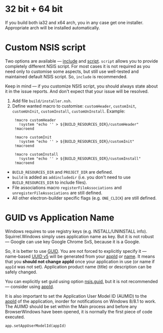 # 32 bit + 64 bit

If you build both ia32 and x64 arch, you in any case get one installer. Appropriate arch will be installed automatically.

# Custom NSIS script

Two options are available — [include](https://github.com/electron-userland/electron-builder/wiki/Options#NsisOptions-include) and [script](https://github.com/electron-userland/electron-builder/wiki/Options#NsisOptions-script). `script` allows you to provide completely different NSIS script. For most cases it is not required as you need only to customise some aspects, but still use well-tested and maintained default NSIS script. So, `include` is recommended.

Keep in mind — if you customize NSIS script, you should always state about it in the issue reports. And don't expect that your issue will be resolved.

1. Add file `build/installer.nsh`.
2. Define wanted macro to customise: `customHeader`, `customInit`, `customUnInit`, `customInstall`, `customUnInstall`. Example:
   ```nsis
    !macro customHeader
      !system "echo '' > ${BUILD_RESOURCES_DIR}/customHeader"
    !macroend
  
    !macro customInit
      !system "echo '' > ${BUILD_RESOURCES_DIR}/customInit"
    !macroend
  
    !macro customInstall
      !system "echo '' > ${BUILD_RESOURCES_DIR}/customInstall"
    !macroend
   ```

* `BUILD_RESOURCES_DIR` and `PROJECT_DIR` are defined.
* `build` is added as `addincludedir` (i.e. you don't need to use `BUILD_RESOURCES_DIR` to include files).
* File associations macro `registerFileAssociations` and `unregisterFileAssociations` are still defined.
* All other electron-builder specific flags (e.g. `ONE_CLICK`) are still defined.

# GUID vs Application Name

Windows requires to use registry keys (e.g. INSTALL/UNINSTALL info). Squirrel.Windows simply uses application name as key.
But it is not robust — Google can use key Google Chrome SxS, because it is a Google.

So, it is better to use [GUID](http://stackoverflow.com/a/246935/1910191).
You are not forced to explicitly specify it — name-based [UUID v5](https://en.wikipedia.org/wiki/Universally_unique_identifier#Version_5_.28SHA-1_hash_.26_namespace.29) will be generated from your [appId](https://github.com/electron-userland/electron-builder/wiki/Options#BuildMetadata-appId) or [name](https://github.com/electron-userland/electron-builder/wiki/Options#AppMetadata-name).
It means that you **should not change appId** once your application in use (or name if `appId` was not set). Application product name (title) or description can be safely changed.

You can explicitly set guid using option [nsis.guid](https://github.com/electron-userland/electron-builder/wiki/Options#NsisOptions-guid), but it is not recommended — consider using [appId](https://github.com/electron-userland/electron-builder/wiki/Options#BuildMetadata-appId).

It is also important to set the Application User Model ID (AUMID) to the [appId](https://github.com/electron-userland/electron-builder/wiki/Options#BuildMetadata-appId) of the application, inorder for notifications on Windows 8/8.1 to work. The AUIMD should be set within the Main process and before any BrowserWindows have been opened, it is normally the first piece of code executed.

`app.setAppUserModelId(appId)`
